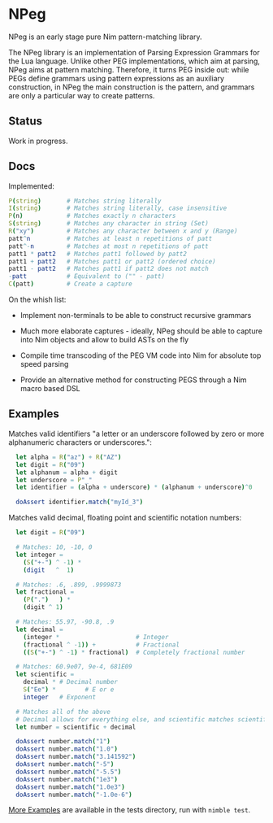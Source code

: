 
# NPeg

NPeg is an early stage pure Nim pattern-matching library.

The NPeg library is an implementation of Parsing Expression Grammars for the
Lua language.  Unlike other PEG implementations, which aim at parsing, NPeg
aims at pattern matching. Therefore, it turns PEG inside out: while PEGs define
grammars using pattern expressions as an auxiliary construction, in NPeg the
main construction is the pattern, and grammars are only a particular way to
create patterns.



## Status

Work in progress.

## Docs

Implemented:

```nim
P(string)       # Matches string literally
I(string)       # Matches string literally, case insensitive
P(n)            # Matches exactly n characters
S(string)       # Matches any character in string (Set)
R("xy")         # Matches any character between x and y (Range)
patt^n          # Matches at least n repetitions of patt
patt^-n         # Matches at most n repetitions of patt
patt1 * patt2   # Matches patt1 followed by patt2
patt1 + patt2   # Matches patt1 or patt2 (ordered choice)
patt1 - patt2   # Matches patt1 if patt2 does not match
-patt           # Equivalent to ("" - patt)
C(patt)         # Create a capture
```

On the whish list:

* Implement non-terminals to be able to construct recursive grammars

* Much more elaborate captures - ideally, NPeg should be able to capture
  into Nim objects and allow to build ASTs on the fly

* Compile time transcoding of the PEG VM code into Nim for absolute 
  top speed parsing

* Provide an alternative method for constructing PEGS through a Nim 
  macro based DSL


## Examples

Matches valid identifiers "a letter or an underscore followed by zero or more
alphanumeric characters or underscores.":

```nim
  let alpha = R("az") + R("AZ")
  let digit = R("09")
  let alphanum = alpha + digit
  let underscore = P"_"
  let identifier = (alpha + underscore) * (alphanum + underscore)^0

  doAssert identifier.match("myId_3")
```

Matches valid decimal, floating point and scientific notation numbers:

```nim
  let digit = R("09")

  # Matches: 10, -10, 0
  let integer =
    (S("+-") ^ -1) *
    (digit   ^  1)

  # Matches: .6, .899, .9999873
  let fractional =
    (P(".")   ) *
    (digit ^ 1)

  # Matches: 55.97, -90.8, .9 
  let decimal = 
    (integer *                     # Integer
    (fractional ^ -1)) +           # Fractional
    ((S("+-") ^ -1) * fractional)  # Completely fractional number

  # Matches: 60.9e07, 9e-4, 681E09 
  let scientific = 
    decimal * # Decimal number
    S("Ee") *        # E or e
    integer   # Exponent

  # Matches all of the above
  # Decimal allows for everything else, and scientific matches scientific
  let number = scientific + decimal

  doAssert number.match("1")
  doAssert number.match("1.0")
  doAssert number.match("3.141592")
  doAssert number.match("-5")
  doAssert number.match("-5.5")
  doAssert number.match("1e3")
  doAssert number.match("1.0e3")
  doAssert number.match("-1.0e-6")
```


[More Examples](https://github.com/zevv/npeg/blob/master/tests/test1.nim) are
available in the tests directory, run with `nimble test`.


